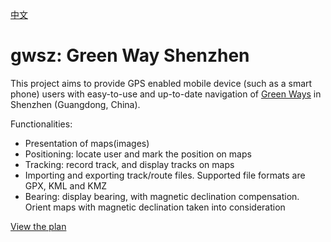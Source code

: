 [中文](README_zh_CN.md)

# gwsz: Green Way Shenzhen

This project aims to provide GPS enabled mobile device (such as a smart phone) users with easy-to-use and up-to-date navigation of [Green Ways](https://en.wikipedia.org/wiki/GD_Greenway) in Shenzhen (Guangdong, China).

Functionalities:

* Presentation of maps(images)
* Positioning: locate user and mark the position on maps
* Tracking: record track, and display tracks on maps
* Importing and exporting track/route files. Supported file formats are GPX, KML and KMZ
* Bearing: display bearing, with magnetic declination compensation. Orient maps with magnetic declination taken into consideration


[View the plan](plan.md)

